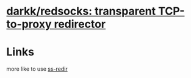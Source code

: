 # [darkk/redsocks: transparent TCP-to-proxy redirector](https://github.com/darkk/redsocks/)

# Links

more like to use [ss-redir](./ss-redir.md)


